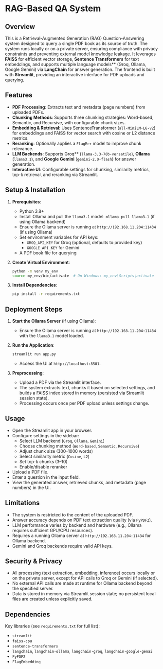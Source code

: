 # RAG-Based QA System

## Overview
This is a Retrieval-Augmented Generation (RAG) Question-Answering system designed to query a single PDF book as its source of truth. The system runs locally or on a private server, ensuring compliance with privacy constraints and preventing external model knowledge leakage. It leverages **FAISS** for efficient vector storage, **Sentence Transformers** for text embeddings, and supports multiple language models** (Groq, Ollama, Google Gemini) via **LangChain** for answer generation. The frontend is built with **Streamlit**, providing an interactive interface for PDF uploads and querying.

## Features
- **PDF Processing**: Extracts text and metadata (page numbers) from uploaded PDFs.
- **Chunking Methods**: Supports three chunking strategies: Word-based, Semantic, and Recursive, with configurable chunk sizes.
- **Embedding & Retrieval**: Uses SentenceTransformer (`all-MiniLM-L6-v2`) for embeddings and FAISS for vector search with cosine or L2 distance metrics.
- **Reranking**: Optionally applies a `FlagRer` model to improve chunk relevance.
- **LLM Backends**: Supports Groq** (`llama-3.3-70b-versatile`), **Ollama** (`llama3.1`), and **Google Gemini** (`gemini-2.0-flash`) for answer generation.
- **Interactive UI**: Configurable settings for chunking, similarity metrics, top-k retrieval, and reranking via Streamlit.

## Setup & Installation
1. **Prerequisites**:
   - Python 3.8+
   - Install Ollama and pull the `llama3.1` model: `ollama pull llama3.1` (if using Ollama backend)
   - Ensure the Ollama server is running at `http://192.168.11.204:11434` (if using Ollama)
   - Set environment variables for API keys:
     - `GROQ_API_KEY` for Groq (optional, defaults to provided key)
     - `GOOGLE_API_KEY` for Gemini
   - A PDF book file for querying

2. **Create Virtual Environment**:
   ```bash
   python -m venv my_env
   source my_env/bin/activate  # On Windows: my_env\Scripts\activate
   ```

3. **Install Dependencies**:
   ```bash
   pip install -r requirements.txt
   ```

## Deployment Steps
1. **Start the Ollama Server** (if using Ollama):
   - Ensure the Ollama server is running at `http://192.168.11.204:11434` with the `llama3.1` model loaded.

2. **Run the Application**:
   ```bash
   streamlit run app.py
   ```
   - Access the UI at `http://localhost:8501`.

3. **Preprocessing**:
   - Upload a PDF via the Streamlit interface.
   - The system extracts text, chunks it based on selected settings, and builds a FAISS index stored in memory (persisted via Streamlit session state).
   - Processing occurs once per PDF upload unless settings change.

## Usage
- Open the Streamlit app in your browser.
- Configure settings in the sidebar:
  - Select LLM backend (`Groq`, `Ollama`, `Gemini`)
  - Choose chunking method (`Word-based`, `Semantic`, `Recursive`)
  - Adjust chunk size (300–1000 words)
  - Select similarity metric (`Cosine`, `L2`)
  - Set top-k chunks (3–10)
  - Enable/disable reranker
- Upload a PDF file.
- Enter a question in the input field.
- View the generated answer, retrieved chunks, and metadata (page numbers) in the UI.

## Limitations
- The system is restricted to the content of the uploaded PDF.
- Answer accuracy depends on PDF text extraction quality (via `PyPDF2`).
- LLM performance varies by backend and hardware (e.g., Ollama requires sufficient GPU/CPU resources).
- Requires a running Ollama server at `http://192.168.11.204:11434` for Ollama backend.
- Gemini and Groq backends require valid API keys.

## Security & Privacy
- All processing (text extraction, embedding, inference) occurs locally or on the private server, except for API calls to Groq or Gemini (if selected).
- No external API calls are made at runtime for Ollama backend beyond the specified server.
- Data is stored in memory via Streamlit session state; no persistent local files are created unless explicitly saved.

## Dependencies
Key libraries (see `requirements.txt` for full list):
- `streamlit`
- `faiss-cpu`
- `sentence-transformers`
- `langchain`, `langchain-ollama`, `langchain-groq`, `langchain-google-genai`
- `PyPDF2`
- `FlagEmbedding`
